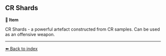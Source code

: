 ## CR Shards

**📜 Item**

CR Shards - a powerful artefact constructed from CR samples. Can be used as an offensive weapon.


----------
[⬅️ Back to index](../refs/#1330_s)